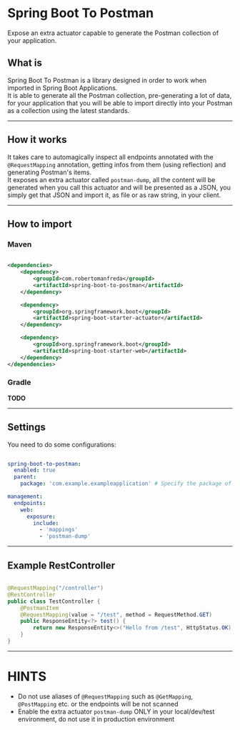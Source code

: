 # Spring Boot To Postman

Expose an extra actuator capable to generate the Postman collection of your application.

## What is

Spring Boot To Postman is a library designed in order to work when imported in Spring Boot Applications.  
It is able to generate all the Postman collection, pre-generating a lot of data, for your application that you will be
able to import directly into your Postman as a collection using the latest standards.

---

## How it works

It takes care to automagically inspect all endpoints annotated with the `@RequestMapping` annotation, getting infos from
them (using reflection) and generating Postman's items.  
It exposes an extra actuator called `postman-dump`, all the content will be generated when you call this actuator and
will be presented as a JSON, you simply get that JSON and import it, as file or as raw string, in your client.

---

## How to import

### Maven

```xml

<dependencies>
    <dependency>
        <groupId>com.robertomanfreda</groupId>
        <artifactId>spring-boot-to-postman</artifactId>
    </dependency>

    <dependency>
        <groupId>org.springframework.boot</groupId>
        <artifactId>spring-boot-starter-actuator</artifactId>
    </dependency>

    <dependency>
        <groupId>org.springframework.boot</groupId>
        <artifactId>spring-boot-starter-web</artifactId>
    </dependency>
</dependencies>

```

### Gradle

**TODO**

---

## Settings

You need to do some configurations:

```yaml

spring-boot-to-postman:
  enabled: true
  parent:
    package: 'com.example.exampleapplication' # Specify the package of your project

management:
  endpoints:
    web:
      exposure:
        include:
          - 'mappings'
          - 'postman-dump'

```

---

## Example RestController

```java

@RequestMapping("/controller")
@RestController
public class TestController {
    @PostmanItem
    @RequestMapping(value = "/test", method = RequestMethod.GET)
    public ResponseEntity<?> test() {
        return new ResponseEntity<>("Hello from /test", HttpStatus.OK);
    }
}

```

---

# HINTS

- Do not use aliases of `@RequestMapping` such as `@GetMapping`, `@PostMapping` etc. or the endpoints will be not
  scanned
- Enable the extra actuator `postman-dump` ONLY in your local/dev/test environment, do not use it in production
  environment
